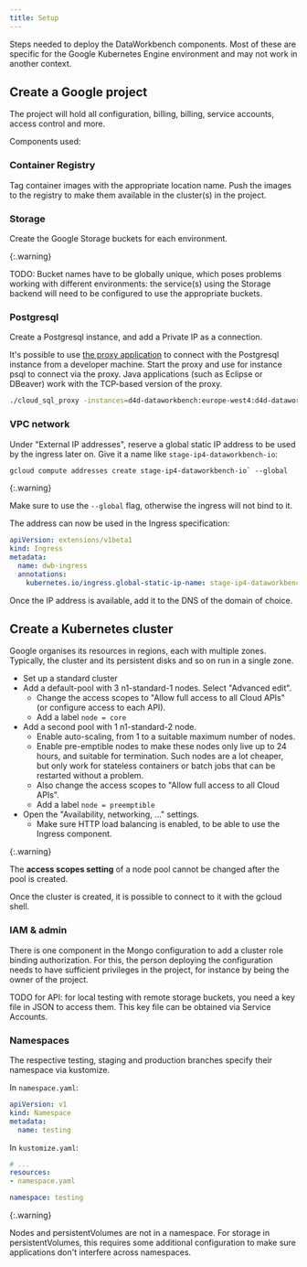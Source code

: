 ```yaml
---
title: Setup
---
```


Steps needed to deploy the DataWorkbench components. Most of these are specific for the Google Kubernetes Engine environment and may not work in another context.

## Create a Google project

The project will hold all configuration, billing, billing, service accounts, access control and more.

Components used:

### Container Registry

Tag container images with the appropriate location name. Push the images to the registry to make them available in the cluster(s) in the project.

### Storage

Create the Google Storage buckets for each environment.

{:.warning}

TODO: Bucket names have to be globally unique, which poses problems working with different environments: the service(s) using the Storage backend will need to be configured to use the appropriate buckets.

### Postgresql

Create a Postgresql instance, and add a Private IP as a connection.

It's possible to use [the proxy application](https://cloud.google.com/sql/docs/postgres/connect-external-app#proxy) to connect with the Postgresql instance from a developer machine. Start the proxy and use for instance psql to connect via the proxy. Java applications (such as Eclipse or DBeaver) work with the TCP-based version of the proxy.

```bash
./cloud_sql_proxy -instances=d4d-dataworkbench:europe-west4:d4d-dataworkbench-1=tcp:19432 &
```

### VPC network

Under "External IP addresses", reserve a global static IP address to be used by the ingress later on. Give it a name like `stage-ip4-dataworkbench-io`:

```bash
gcloud compute addresses create stage-ip4-dataworkbench-io` --global
```

{:.warning}

Make sure to use the `--global` flag, otherwise the ingress will not bind to it.

The address can now be used in the Ingress specification:

```yaml
apiVersion: extensions/v1beta1
kind: Ingress
metadata:
  name: dwb-ingress
  annotations:
    kubernetes.io/ingress.global-static-ip-name: stage-ip4-dataworkbench-io
```

Once the IP address is available, add it to the DNS of the domain of choice.

## Create a Kubernetes cluster

Google organises its resources in regions, each with multiple zones. Typically, the cluster and its persistent disks and so on run in a single zone.

* Set up a standard cluster
* Add a default-pool with 3 n1-standard-1 nodes. Select "Advanced edit".
  * Change the access scopes to "Allow full access to all Cloud APIs" (or configure access to each API).
  * Add a label `node = core`
* Add a second pool with 1 n1-standard-2 node.
  * Enable auto-scaling, from 1 to a suitable maximum number of nodes.
  * Enable pre-emptible nodes to make these nodes only live up to 24 hours, and suitable for termination. Such nodes are a lot cheaper, but only work for stateless containers or batch jobs that can be restarted without a problem.
  * Also change the access scopes to "Allow full access to all Cloud APIs".
  * Add a label `node = preemptible`
* Open the "Availability, networking, ..." settings.
  * Make sure HTTP load balancing is enabled, to be able to use the Ingress component.

{:.warning}

The **access scopes setting** of a node pool cannot be changed after the pool is created.

Once the cluster is created, it is possible to connect to it with the gcloud shell.

### IAM & admin

There is one component in the Mongo configuration to add a cluster role binding authorization. For this, the person deploying the configuration needs to have sufficient privileges in the project, for instance by being the owner of the project.

TODO for API: for local testing with remote storage buckets, you need a key file in JSON to access them. This key file can be obtained via Service Accounts.

### Namespaces

The respective testing, staging and production branches specify their namespace via kustomize.

In `namespace.yaml`:

```yaml
apiVersion: v1
kind: Namespace
metadata:
  name: testing
```

In `kustomize.yaml`:

```yaml
# ...
resources:
- namespace.yaml

namespace: testing
```

{:.warning}

Nodes and persistentVolumes are not in a namespace. For storage in persistentVolumes, this requires some additional configuration to make sure applications don't interfere across namespaces.

